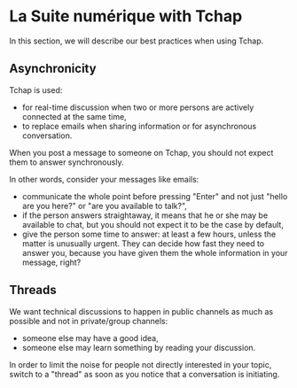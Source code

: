 # La Suite numérique with Tchap

In this section, we will describe our best practices when using Tchap.

## Asynchronicity

Tchap is used:
- for real-time discussion when two or more persons are actively connected at the same time,
- to replace emails when sharing information or for asynchronous conversation.

When you post a message to someone on Tchap, you should not expect them to answer synchronously.

In other words, consider your messages like emails:
- communicate the whole point before pressing "Enter" and not just "hello are you here?" or
  "are you available to talk?",
- if the person answers straightaway, it means that he or she may be available to chat, but you
  should not expect it to be the case by default,
- give the person some time to answer: at least a few hours, unless the matter is unusually
  urgent. They can decide how fast they need to answer you, because you have given them the
  whole information in your message, right?

## Threads

We want technical discussions to happen in public channels as much as possible and not in private/group channels:
- someone else may have a good idea,
- someone else may learn something by reading your discussion.

In order to limit the noise for people not directly interested in your topic, switch to a "thread"
as soon as you notice that a conversation is initiating.
